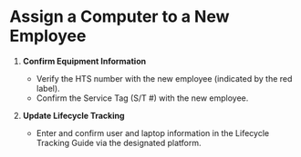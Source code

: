 # Assign a Computer to a New Employee

1. **Confirm Equipment Information**
   - Verify the HTS number with the new employee (indicated by the red label).
   - Confirm the Service Tag (S/T #) with the new employee.

2. **Update Lifecycle Tracking**
   - Enter and confirm user and laptop information in the Lifecycle Tracking Guide via the designated platform.